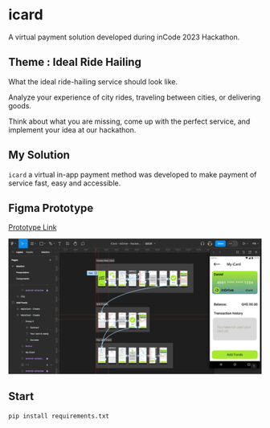 # icard

A virtual payment solution developed during inCode 2023 Hackathon.

## Theme : Ideal Ride Hailing

What the ideal ride-hailing service should look like.

Analyze your experience of city rides, traveling between cities, or delivering goods.

Think about what you are missing, come up with the perfect service, and implement your idea at our hackathon.

## My Solution

``icard`` a virtual in-app payment method was developed to make payment of service fast, easy and accessible.

## Figma Prototype

[Prototype Link](https://www.figma.com/proto/tqzf8MOUuXfnRJceFqfrVy/UI%2FUX?type=design&node-id=65-2738&t=4PAOT641FQ74ky0d-1&scaling=scale-down&page-id=0%3A1&starting-point-node-id=65%3A2735&mode=design)

![Image of Figma Prototype](https://github.com/Danny10ison/icard/blob/main/inDrive-iCard-UIUX.png)

## Start

```bash
pip install requirements.txt
```
